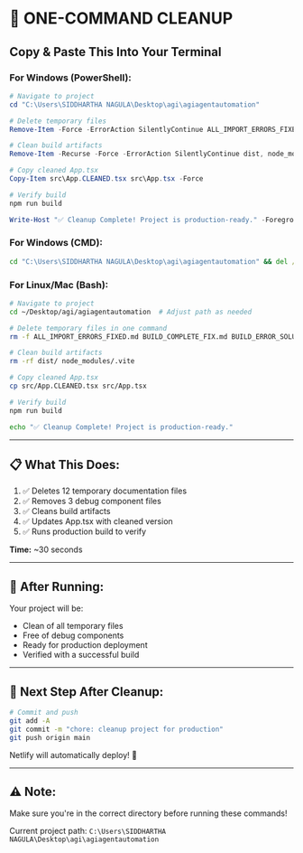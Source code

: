 # 🚀 ONE-COMMAND CLEANUP

## Copy & Paste This Into Your Terminal

### For Windows (PowerShell):
```powershell
# Navigate to project
cd "C:\Users\SIDDHARTHA NAGULA\Desktop\agi\agiagentautomation"

# Delete temporary files
Remove-Item -Force -ErrorAction SilentlyContinue ALL_IMPORT_ERRORS_FIXED.md, BUILD_COMPLETE_FIX.md, BUILD_ERROR_SOLUTION.md, BUILD_FIX_CHECKLIST.md, NETLIFY_BUILD_FINAL_FIX.md, NETLIFY_BUILD_FIX.md, QUICK_FIX_REFERENCE.md, SETTINGS_REAL_DATA_GUIDE.md, SETTINGS_SETUP_CHECKLIST.md, TEST_AND_CLEAN.md, verify-build.bat, verify-build.sh, src\components\AuthDebugMonitor.tsx, src\components\DebugPanel.tsx, src\pages\AuthDebugPage.tsx

# Clean build artifacts
Remove-Item -Recurse -Force -ErrorAction SilentlyContinue dist, node_modules\.vite

# Copy cleaned App.tsx
Copy-Item src\App.CLEANED.tsx src\App.tsx -Force

# Verify build
npm run build

Write-Host "✅ Cleanup Complete! Project is production-ready." -ForegroundColor Green
```

### For Windows (CMD):
```cmd
cd "C:\Users\SIDDHARTHA NAGULA\Desktop\agi\agiagentautomation" && del /F /Q ALL_IMPORT_ERRORS_FIXED.md BUILD_COMPLETE_FIX.md BUILD_ERROR_SOLUTION.md BUILD_FIX_CHECKLIST.md NETLIFY_BUILD_FINAL_FIX.md NETLIFY_BUILD_FIX.md QUICK_FIX_REFERENCE.md SETTINGS_REAL_DATA_GUIDE.md SETTINGS_SETUP_CHECKLIST.md TEST_AND_CLEAN.md verify-build.bat verify-build.sh 2>nul && del /F /Q src\components\AuthDebugMonitor.tsx src\components\DebugPanel.tsx src\pages\AuthDebugPage.tsx 2>nul && rmdir /S /Q dist node_modules\.vite 2>nul && copy /Y src\App.CLEANED.tsx src\App.tsx && npm run build && echo ✅ Cleanup Complete!
```

### For Linux/Mac (Bash):
```bash
# Navigate to project
cd ~/Desktop/agi/agiagentautomation  # Adjust path as needed

# Delete temporary files in one command
rm -f ALL_IMPORT_ERRORS_FIXED.md BUILD_COMPLETE_FIX.md BUILD_ERROR_SOLUTION.md BUILD_FIX_CHECKLIST.md NETLIFY_BUILD_FINAL_FIX.md NETLIFY_BUILD_FIX.md QUICK_FIX_REFERENCE.md SETTINGS_REAL_DATA_GUIDE.md SETTINGS_SETUP_CHECKLIST.md TEST_AND_CLEAN.md verify-build.bat verify-build.sh src/components/AuthDebugMonitor.tsx src/components/DebugPanel.tsx src/pages/AuthDebugPage.tsx

# Clean build artifacts
rm -rf dist/ node_modules/.vite

# Copy cleaned App.tsx
cp src/App.CLEANED.tsx src/App.tsx

# Verify build
npm run build

echo "✅ Cleanup Complete! Project is production-ready."
```

---

## 📋 What This Does:

1. ✅ Deletes 12 temporary documentation files
2. ✅ Removes 3 debug component files  
3. ✅ Cleans build artifacts
4. ✅ Updates App.tsx with cleaned version
5. ✅ Runs production build to verify

**Time:** ~30 seconds

---

## 🎯 After Running:

Your project will be:
- Clean of all temporary files
- Free of debug components
- Ready for production deployment
- Verified with a successful build

---

## 🚀 Next Step After Cleanup:

```bash
# Commit and push
git add -A
git commit -m "chore: cleanup project for production"
git push origin main
```

Netlify will automatically deploy! 🎉

---

## ⚠️ Note:
Make sure you're in the correct directory before running these commands!

Current project path: `C:\Users\SIDDHARTHA NAGULA\Desktop\agi\agiagentautomation`
